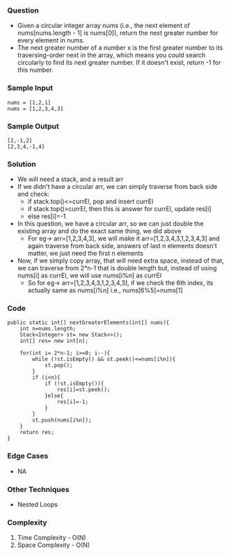 ### Question
- Given a circular integer array nums (i.e., the next element of nums[nums.length - 1] is nums[0]), return the next greater number for every element in nums. 
- The next greater number of a number x is the first greater number to its traversing-order next in the array, which means you could search circularly to find its next greater number. If it doesn't exist, return -1 for this number.

### Sample Input
    nums = [1,2,1]
    nums = [1,2,3,4,3]

### Sample Output
    [2,-1,2]
    [2,3,4,-1,4]

### Solution
- We will need a stack, and a result arr
- If we didn't have a circular arr, we can simply traverse from back side and check:
  - if stack.top()<=currEl, pop and insert currEl
  - if stack.top()>currEl, then this is answer for currEl, update res[i]
  - else res[i]=-1
- In this question, we have a circular arr, so we can just double the existing array and do the exact same thing, we did above
  - For eg-> arr=[1,2,3,4,3], we will make it arr=[1,2,3,4,3,1,2,3,4,3] and again traverse from back side, answers of last n elements doesn't matter, we just need the first n elements
- Now, if we simply copy array, that will need extra space, instead of that, we can traverse from 2*n-1 that is double length but, instead of using nums[i] as currEl, we will use nums[i%n] as currEl
  - So for eg-> arr=[1,2,3,4,3,1,2,3,4,3], if we check the 6th index, its actually same as nums[i%n] i.e., nums[6%5]=nums[1]

### Code
    public static int[] nextGreaterElements(int[] nums){
        int n=nums.length;
        Stack<Integer> st= new Stack<>();
        int[] res= new int[n];

        for(int i= 2*n-1; i>=0; i--){
            while (!st.isEmpty() && st.peek()<=nums[i%n]){
                st.pop();
            }
            if (i<n){
                if (!st.isEmpty()){
                    res[i]=st.peek();
                }else{
                    res[i]=-1;
                }
            }
            st.push(nums[i%n]);
        }
        return res;
    }

### Edge Cases
- NA

### Other Techniques
- Nested Loops

### Complexity
1. Time Complexity - O(N)
2. Space Complexity - O(N)